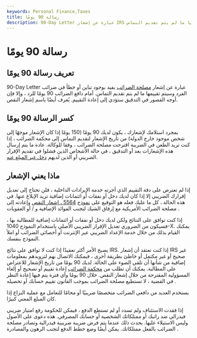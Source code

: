 ```yaml
---
keywords: Personal Finance,Taxes
title: رسالة 90 يومًا
description: 90-Day Letter عبارة عن إشعار IRS يتم إرساله بعد إجراء تدقيق يؤكد وجود تناقض أو خطأ في ضرائب الفرد وسيتم تقييمها ما لم يتم تقديم التماس.
---
```


# رسالة 90 يومًا
## تعريف رسالة 90 يومًا

90-Day Letter عبارة عن إشعار [مصلحة الضرائب](/irs) يفيد بوجود تباين أو خطأ في ضرائب الفرد وسيتم تقييمها ما لم يتم تقديم التماس. أمام دافع الضرائب 90 يومًا للرد ، وإلا فإن أوجه القصور في التدقيق ستؤدي إلى إعادة التقييم. يُعرف أيضًا باسم إشعار النقص.

## كسر الرسالة 90 يومًا

بمجرد استلامك لإشعارك ، يكون لديك 90 يومًا (150 يومًا إذا كان الإشعار موجهًا إلى شخص موجود خارج الدولة) من تاريخ الإشعار لتقديم التماس إلى محكمة الضرائب ، إذا كنت تريد الطعن في الضريبة اقترحت مصلحة الضرائب ، وفقا للوكالة. عادة ما يتم إرسال هذه الإشعارات بعد أو التدقيق ، في حالة الأشخاص الذين فشلوا في تقديم الإقرار الضريبي أو الذين لديهم [دخل غير المبلغ عنه](/underreporting).

## ماذا يعني الإشعار

إذا لم تعترض على دقة التقييم الذي أجرته خدمة الإيرادات الداخلية ، فلن تحتاج إلى تعديل إقرارك الضريبي إلا إذا كان لديك دخل أو نفقات أو ائتمانات إضافية تريد الإبلاغ عنها. في هذه الحالة ، كل ما عليك فعله هو التوقيع على [نموذج](/notice-of-deficiency) [5564 ، إشعار النقص](/notice-of-deficiency) وإعادته إلى مصلحة الضرائب الأمريكية مع إرفاق الشيك لتجنب الفوائد الإضافية و / أو العقوبات .

إذا كنت توافق على النتائج ولكن لديك دخل أو نفقات أو ائتمانات إضافية للمطالبة بها ، فسيكون من الضروري تعديل الإقرار الضريبي الأصلي باستخدام النموذج 1040-X. يمكنك القيام بذلك من خلال خدمة الإعداد الضريبي عبر الإنترنت أو أخصائي الضرائب أو املأ النموذج بنفسك.

يصبح الأمر أكثر تعقيدًا إذا كنت لا توافق على نتائج IRS. إذا كنت تعتقد أن إشعار IRS غير صحيح أو غير مكتمل أو خاطئ بطريقة أخرى ، فيمكنك الاتصال بهم لتزويدهم بمعلومات إضافية من شأنها أن تلقي الضوء على الحالة. لديك 90 يومًا من تاريخ الإشعار للاعتراض على المطالبة. يمكنك أن تطلب من [محكمة الضرائب](/taxcourt) إعادة تقييم أو تصحيح أو إلغاء المسؤولية المقترحة من خلال إشعار النقص. خلال 90 يومًا وأي فترة يتم فيها إعادة النظر في القضية ، لا تستطيع مصلحة الضرائب بموجب القانون تقييم حسابك أو تحصيله .

يستخدم العديد من دافعي الضرائب متخصصًا ضريبيًا أو محامًا للتعامل مع عملية النزاع إذا كان المبلغ المعني كبيرًا.

إذا فقدت الاستئناف ولم تسدد أو لم تستطع الدفع ، فيمكن للحكومة رفع امتياز ضريبي فيدرالي ضد راتبك أو ممتلكاتك الشخصية أو حسابك المصرفي. هذه دعوى على الأصول وليس الاستيلاء عليها. يحدث ذلك عندما يتم فرض ضريبة ضريبية فيدرالية وتصادر مصلحة الضرائب بالفعل ممتلكاتك. يمكن أيضًا وضع خطط الدفع لتجنب الرهون والمصادرة .

